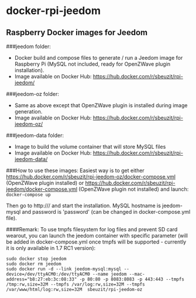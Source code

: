 # docker-rpi-jeedom
## Raspberry Docker images for Jeedom

###jeedom folder:
* Docker build and compose files to generate / run a Jeedom image for Raspberry Pi
(MySQL not included, ready for OpenZWave plugin installation).
* Image available on Docker Hub: https://hub.docker.com/r/sbeuzit/rpi-jeedom/

###jeedom-oz folder:
* Same as above except that OpenZWave plugin is installed during image generation.
* Image available on Docker Hub: https://hub.docker.com/r/sbeuzit/rpi-jeedom-oz/

###jeedom-data folder:
* Image to build the volume container that will store MySQL files
* Image available on Docker Hub: https://hub.docker.com/r/sbeuzit/rpi-jeedom-data/



###How to use these images:
Easiest way is to get either https://hub.docker.com/r/sbeuzit/rpi-jeedom-oz/docker-compose.yml (OpenZWave plugin installed) or https://hub.docker.com/r/sbeuzit/rpi-jeedom/docker-compose.yml (OpenZWave plugin not installed) and launch:
``` docker-compose up```

Then go to http://<raspberry ip>/ and start the installation. MySQL hostname is jeedom-mysql and password is 'password' (can be changed in docker-compose.yml file).

####Remark:
To use tmpfs filesystem for log files and prevent SD card wearout, you can launch the jeedom container with specific parameter (will be added in docker-compose.yml once tmpfs will be supported - currently it is only available in 1.7 RC1 version):

```
sudo docker stop jeedom
sudo docker rm jeedom
sudo docker run -d --link jeedom-mysql:mysql --device=/dev/ttyACM0:/dev/ttyACM0 --name jeedom --mac-address="b8:27:eb:3c:08:33" -p 80:80 -p 8083:8083 -p 443:443 --tmpfs /tmp:rw,size=32M --tmpfs /var/log:rw,size=32M --tmpfs /var/www/html/log:rw,size=32M  sbeuzit/rpi-jeedom-oz
```


